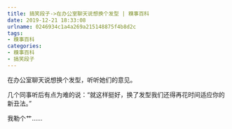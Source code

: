 ```yaml
---
title: 搞笑段子->在办公室聊天说想换个发型 | 糗事百科
date: 2019-12-21 18:33:08
urlname: 0246934c1a4a269a215148875f4b8d2c
tags: 
- 糗事百科
categories:
- 糗事百科
- 搞笑段子
---
```

在办公室聊天说想换个发型，听听她们的意见。

几个同事听后有点为难的说：“就这样挺好，换了发型我们还得再花时间适应你的新丑法。”

我勒个艹……


